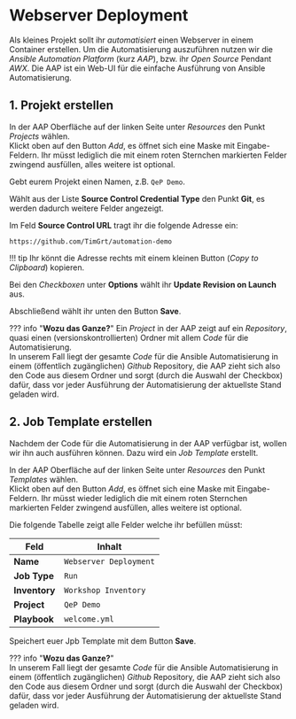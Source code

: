 # Webserver Deployment

Als kleines Projekt sollt ihr *automatisiert* einen Webserver in einem Container erstellen. Um die Automatisierung auszuführen nutzen wir die *Ansible Automation Platform* (kurz *AAP*), bzw. ihr *Open Source* Pendant *AWX*. Die AAP ist ein Web-UI für die einfache Ausführung von Ansible Automatisierung.

## 1. Projekt erstellen

In der AAP Oberfläche auf der linken Seite unter *Resources* den Punkt *Projects* wählen.  
Klickt oben auf den Button *Add*, es öffnet sich eine Maske mit Eingabe-Feldern. Ihr müsst lediglich die mit einem roten Sternchen markierten Felder zwingend ausfüllen, alles weitere ist optional.

Gebt eurem Projekt einen Namen, z.B. `QeP Demo`.

Wählt aus der Liste **Source Control Credential Type** den Punkt **Git**, es werden dadurch weitere Felder angezeigt.

Im Feld **Source Control URL** tragt ihr die folgende Adresse ein:

```text
https://github.com/TimGrt/automation-demo
```

!!! tip
    Ihr könnt die Adresse rechts mit einem kleinen Button (*Copy to Clipboard*) kopieren.

Bei den *Checkboxen* unter **Options** wählt ihr **Update Revision on Launch** aus.

Abschließend wählt ihr unten den Button **Save**. 

??? info "**Wozu das Ganze?**"
    Ein *Project* in der AAP zeigt auf ein *Repository*, quasi einen (versionskontrollierten) Ordner mit allem *Code* für die Automatisierung.  
    In unserem Fall liegt der gesamte *Code* für die Ansible Automatisierung in einem (öffentlich zugänglichen) *Github* Repository, die AAP zieht sich also den Code aus diesem Ordner und sorgt (durch die Auswahl der Checkbox) dafür, dass vor jeder Ausführung der Automatisierung der aktuellste Stand geladen wird.

## 2. Job Template erstellen

Nachdem der Code für die Automatisierung in der AAP verfügbar ist, wollen wir ihn auch ausführen können. Dazu wird ein *Job Template* erstellt.  

In der AAP Oberfläche auf der linken Seite unter *Resources* den Punkt *Templates* wählen.  
Klickt oben auf den Button *Add*, es öffnet sich eine Maske mit Eingabe-Feldern. Ihr müsst wieder lediglich die mit einem roten Sternchen markierten Felder zwingend ausfüllen, alles weitere ist optional.

Die folgende Tabelle zeigt alle Felder welche ihr befüllen müsst:

| Feld          | Inhalt                 |
| ------------- | ---------------------- |
| **Name**      | `Webserver Deployment` |
| **Job Type**  | `Run`                  |
| **Inventory** | `Workshop Inventory`   |
| **Project**   | `QeP Demo`             |
| **Playbook**  | `welcome.yml`          |

Speichert euer Jpb Template mit dem Button **Save**.

??? info "**Wozu das Ganze?**"  
    In unserem Fall liegt der gesamte *Code* für die Ansible Automatisierung in einem (öffentlich zugänglichen) *Github* Repository, die AAP zieht sich also den Code aus diesem Ordner und sorgt (durch die Auswahl der Checkbox) dafür, dass vor jeder Ausführung der Automatisierung der aktuellste Stand geladen wird.
